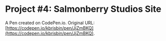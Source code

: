 # Project #4: Salmonberry Studios Site

A Pen created on CodePen.io. Original URL: [https://codepen.io/kbrisbin/pen/JjZmBKQ](https://codepen.io/kbrisbin/pen/JjZmBKQ).

